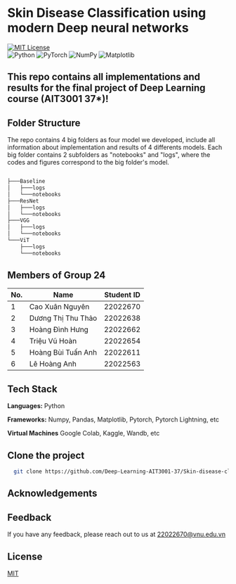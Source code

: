 # Skin Disease Classification using modern Deep neural networks

[![MIT License](https://img.shields.io/badge/License-MIT-green.svg)](https://choosealicense.com/licenses/mit/)  
![Python](https://img.shields.io/badge/python-3670A0?style=for-the-badge&logo=python&logoColor=ffdd54)
![PyTorch](https://img.shields.io/badge/PyTorch-%23EE4C2C.svg?style=for-the-badge&logo=PyTorch&logoColor=white)
![NumPy](https://img.shields.io/badge/numpy-%23013243.svg?style=for-the-badge&logo=numpy&logoColor=white)
![Matplotlib](https://img.shields.io/badge/Matplotlib-%23ffffff.svg?style=for-the-badge&logo=Matplotlib&logoColor=black)

## This repo contains all implementations and results for the final project of Deep Learning course (AIT3001 37*)!

## Folder Structure
The repo contains 4 big folders as four model we developed, include all information about implementation and results of 4 differents models. Each big folder contains 2 subfolders as "notebooks" and "logs", where the codes and figures correspond to the big folder's model. 
~~~bash

├───Baseline
│   ├───logs
│   └───notebooks
├───ResNet
│   ├───logs
│   └───notebooks
├───VGG
│   ├───logs
│   └───notebooks
└───ViT
    ├───logs
    └───notebooks
~~~ 

## Members of Group 24

| No. | Name               | Student ID |
|-----|--------------------|------------|
| 1   | Cao Xuân Nguyên    | 22022670   |
| 2   | Dương Thị Thu Thảo | 22022638   |
| 3   | Hoàng Đình Hưng    | 22022662   |
| 4   | Triệu Vũ Hoàn      | 22022654   |
| 5   | Hoàng Bùi Tuấn Anh | 22022611   |
| 6   | Lê Hoàng Anh       | 22022563   |

## Tech Stack  

**Languages:** Python 

**Frameworks:** Numpy, Pandas, Matplotlib, Pytorch, Pytorch Lightning, etc

**Virtual Machines** Google Colab, Kaggle, Wandb, etc

## Clone the project  

~~~bash  
  git clone https://github.com/Deep-Learning-AIT3001-37/Skin-disease-classification-using-Deep-neural-Networks.git
~~~

## Acknowledgements  



## Feedback  

If you have any feedback, please reach out to us at 22022670@vnu.edu.vn

## License  

[MIT](LICENSE.md)
